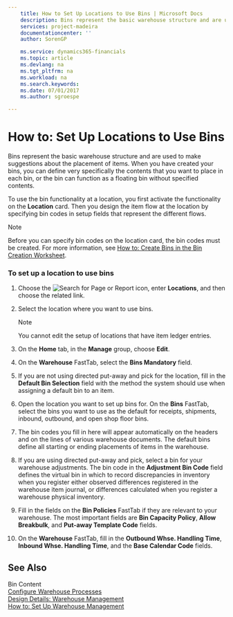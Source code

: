 ```yaml
---
    title: How to Set Up Locations to Use Bins | Microsoft Docs
    description: Bins represent the basic warehouse structure and are used to make suggestions about the placement of items. When you have created your bins, you can define very specifically the contents that you want to place in each bin, or the bin can function as a floating bin without specified contents.
    services: project-madeira
    documentationcenter: ''
    author: SorenGP

    ms.service: dynamics365-financials
    ms.topic: article
    ms.devlang: na
    ms.tgt_pltfrm: na
    ms.workload: na
    ms.search.keywords:
    ms.date: 07/01/2017
    ms.author: sgroespe

---
```

# How to: Set Up Locations to Use Bins
Bins represent the basic warehouse structure and are used to make suggestions about the placement of items. When you have created your bins, you can define very specifically the contents that you want to place in each bin, or the bin can function as a floating bin without specified contents.  
  
 To use the bin functionality at a location, you first activate the functionality on the **Location** card. Then you design the item flow at the location by specifying bin codes in setup fields that represent the different flows.  
  
> [!NOTE]  
>  Before you can specify bin codes on the location card, the bin codes must be created. For more information, see [How to: Create Bins in the Bin Creation Worksheet](../how-to-create-bins-in-the-bin-creation-worksheet.md).  
  
### To set up a location to use bins  
  
1.  Choose the ![Search for Page or Report](media/ui-search/search_small.png "Search for Page or Report icon") icon, enter **Locations**, and then choose the related link.  
  
2.  Select the location where you want to use bins.  
  
    > [!NOTE]  
    >  You cannot edit the setup of locations that have item ledger entries.  
  
3.  On the **Home** tab, in the **Manage** group, choose **Edit**.  
  
4.  On the **Warehouse** FastTab, select the **Bins Mandatory** field.  
  
5.  If you are not using directed put-away and pick for the location, fill in the **Default Bin Selection** field with the method the system should use when assigning a default bin to an item.  
  
6.  Open the location you want to set up bins for. On the **Bins** FastTab, select the bins you want to use as the default for receipts, shipments, inbound, outbound, and open shop floor bins.  
  
7.  The bin codes you fill in here will appear automatically on the headers and on the lines of various warehouse documents. The default bins define all starting or ending placements of items in the warehouse.  
  
8.  If you are using directed put-away and pick, select a bin for your warehouse adjustments. The bin code in the **Adjustment Bin Code** field defines the virtual bin in which to record discrepancies in inventory when you register either observed differences registered in the warehouse item journal, or differences calculated when you register a warehouse physical inventory.  
  
9. Fill in the fields on the **Bin Policies** FastTab if they are relevant to your warehouse. The most important fields are **Bin Capacity Policy**, **Allow Breakbulk**, and **Put-away Template Code** fields.  
  
10. On the **Warehouse** FastTab, fill in the **Outbound Whse. Handling Time**, **Inbound Whse. Handling Time**, and the **Base Calendar Code** fields.  
  
## See Also  
 Bin Content   
 [Configure Warehouse Processes](../configure-warehouse-processes.md)   
 [Design Details: Warehouse Management](design-details-warehouse-management.md)   
 [How to: Set Up Warehouse Management](../how-to-set-up-warehouse-management.md)
